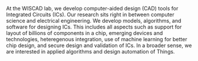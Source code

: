 ---
---


At the WISCAD lab, we develop computer-aided design (CAD) tools for Integrated Circuits (ICs). Our research sits right in between computer science and electrical engineering. We develop models, algorithms, and software for designing ICs.  This includes all aspects such as support for layout of billions of components in a chip, emerging devices and technologies, heteregenous integration, use of machine learning for better chip design, and secure design and validation of ICs. In a broader sense, we are interested in applied algorithms and design automation of Things.

